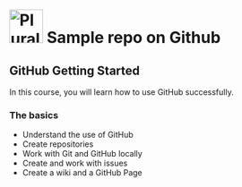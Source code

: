# <a href='https://pluralsight.com'><img src='https://gillcleerenpluralsight.blob.core.windows.net/files/pluralsight.png' height='60' alt='Pluralsight Logo' /></a> Sample repo on Github

## GitHub Getting Started
In this course, you will learn how to use GitHub successfully.

### The basics
- Understand the use of GitHub
- Create repositories
- Work with Git and GitHub locally
- Create and work with issues
- Create a wiki and a GitHub Page
